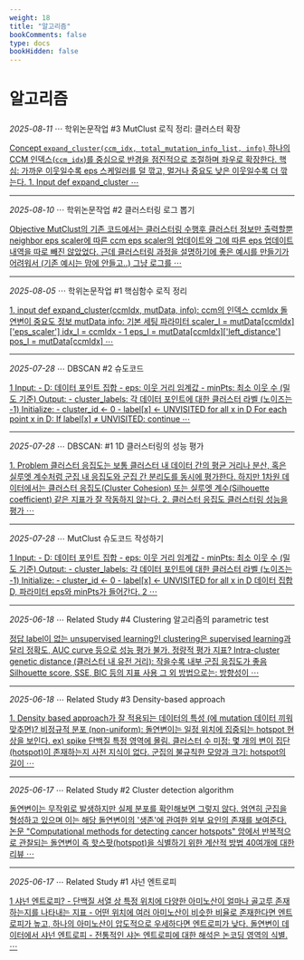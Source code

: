 ```yaml
---
weight: 18
title: "알고리즘"
bookComments: false
type: docs
bookHidden: false
---
```


# 알고리즘

#####

*2025-08-11* ⋯ 학위논문작업 #3 MutClust 로직 정리: 클러스터 확장

[Concept `expand_cluster(ccm_idx, total_mutation_info_list, info)` 하나의 CCM 인덱스(`ccm_idx`)를 중심으로 반경을 점진적으로 조절하며 좌우로 확장한다. 핵심: 가까운 이웃일수록 eps 스케일러를 덜 깎고, 멀거나 중요도 낮은 이웃일수록 더 깎는다. 1. Input def expand_cluster ⋯](https://yshghid.github.io/docs/study/algorithm/algo16/)

---

*2025-08-10* ⋯ 학위논문작업 #2 클러스터링 로그 뽑기

[Objective MutClust의 기존 코드에서는 클러스터링 수행후 클러스터 정보만 출력할뿐 neighbor eps scaler에 따른 ccm eps scaler의 업데이트와 그에 따른 eps 업데이트 내역을 따로 빼진 않았었다. 근데 클러스터링 과정을 설명하기에 좋은 예시를 만들기가 어려워서 (기존 예시는 맘에 안들고..) 그냥 로그를  ⋯](https://yshghid.github.io/docs/study/algorithm/algo14/)

---

*2025-08-05* ⋯ 학위논문작업 #1 핵심함수 로직 정리

[1. input def expand_cluster(ccmIdx, mutData, info): ccm의 인덱스 ccmIdx 돌연변이 중요도 정보 mutData info: 기본 세팅 파라미터  scaler_l = mutData[ccmIdx]['eps_scaler'] idx_l = ccmIdx - 1 eps_l = mutData[ccmIdx]['left_distance'] pos_l = mutData[ccmIdx] ⋯](https://yshghid.github.io/docs/study/algorithm/algo13/)

---

*2025-07-28* ⋯ DBSCAN #2 슈도코드

[1 Input: - D: 데이터 포인트 집합 - eps: 이웃 거리 임계값 - minPts: 최소 이웃 수 (밀도 기준) Output: - cluster_labels: 각 데이터 포인트에 대한 클러스터 라벨 (노이즈는 -1) Initialize: - cluster_id ← 0 - label[x] ← UNVISITED for all x in D For each point x in D: If label[x] ≠ UNVISITED: continue ⋯](https://yshghid.github.io/docs/study/ai/ai9/)

---

*2025-07-28* ⋯ DBSCAN: #1 1D 클러스터링의 성능 평가

[1. Problem 클러스터 응집도는 보통 클러스터 내 데이터 간의 평균 거리나 분산, 혹은 실루엣 계수처럼 군집 내 응집도와 군집 간 분리도를 동시에 평가한다. 하지만 1차원 데이터에서는 클러스터 응집도(Cluster Cohesion) 또는 실루엣 계수(Silhouette coefficient) 같은 지표가 잘 작동하지 않는다. 2. 클러스터 응집도 클러스터링 성능을 평가 ⋯](https://yshghid.github.io/docs/study/ai/ai8/)

---

*2025-07-28* ⋯ MutClust 슈도코드 작성하기

[1 Input: - D: 데이터 포인트 집합 - eps: 이웃 거리 임계값 - minPts: 최소 이웃 수 (밀도 기준) Output: - cluster_labels: 각 데이터 포인트에 대한 클러스터 라벨 (노이즈는 -1) Initialize: - cluster_id ← 0 - label[x] ← UNVISITED for all x in D 데이터 집합 D, 파라미터 eps와 minPts가 들어간다. 2 ⋯](https://yshghid.github.io/docs/study/ai/ai10/)

---

*2025-06-18* ⋯ Related Study #4 Clustering 알고리즘의 parametric test

[정답 label이 없는 unsupervised learning인 clustering은 supervised learning과 달리 정확도, AUC curve 등으로 성능 평가 불가. 정량적 평가 지표? Intra-cluster genetic distance (클러스터 내 유전 거리): 작을수록 내부 군집 응집도가 좋음 Silhouette score, SSE, BIC 등의 지표 사용 그 외 방법으로는: 방향성이  ⋯](https://yshghid.github.io/docs/study/tech/tech25/)

---

*2025-06-18* ⋯ Related Study #3 Density-based approach

[1. Density based approach가 잘 적용되는 데이터의 특성 (에 mutation 데이터 끼워맞추면)? 비정규적 분포 (non-uniform): 돌연변이는 일정 위치에 집중되는 hotspot 현상을 보인다. ex) spike 단백질 특정 영역에 몰림. 클러스터 수 미정: 몇 개의 변이 집단(hotspot)이 존재하는지 사전 지식이 없다. 군집의 불규칙한 모양과 크기: hotspot의 길이 ⋯](https://yshghid.github.io/docs/study/tech/tech24/)

---

*2025-06-17* ⋯ Related Study #2 Cluster detection algorithm

[돌연변이는 무작위로 발생하지만 실제 분포를 확인해보면 그렇지 않다. 엄연히 군집을 형성하고 있으며 이는 해당 돌연변이의 '생존'에 관여한 외부 요인의 존재를 보여준다. 논문 "Computational methods for detecting cancer hotspots" 암에서 반복적으로 관찰되는 돌연변이 즉 핫스팟(hotspot)을 식별하기 위한 계산적 방법 40여개에 대한 리뷰 ⋯](https://yshghid.github.io/docs/study/tech/tech23/)

---

*2025-06-17* ⋯ Related Study #1 샤넌 엔트로피

[1 샤넌 엔트로피? - 단백질 서열 상 특정 위치에 다양한 아미노산이 얼마나 골고루 존재하는지를 나타내는 지표 - 어떤 위치에 여러 아미노산이 비슷한 비율로 존재한다면 엔트로피가 높고, 하나의 아미노산이 압도적으로 우세하다면 엔트로피가 낮다. 돌연변이 데이터에서 샤넌 엔트로피 - 전통적인 샤논 엔트로피에 대한 해석은 논코딩 영역의 식별. ⋯](https://yshghid.github.io/docs/study/tech/tech22/)


#
